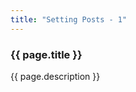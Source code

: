```yaml
---
title: "Setting Posts - 1"
---
```


<h3>
  {{ page.title }}
</h3>

<img src="{{ site.servurl }}/{{ site.baseurl }}{{ page.imageset }}/SettingPosts2.jpg" alt="">

<div>
  {{ page.description }}
</div>
